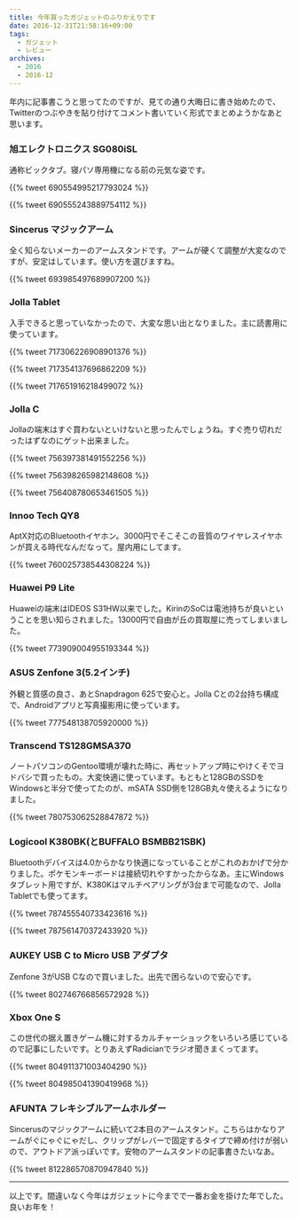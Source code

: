 ```yaml
---
title: 今年買ったガジェットのふりかえりです
date: 2016-12-31T21:58:16+09:00
tags:
  - ガジェット
  - レビュー
archives:
  - 2016
  - 2016-12
---
```


年内に記事書こうと思ってたのですが、見ての通り大晦日に書き始めたので、Twitterのつぶやきを貼り付けてコメント書いていく形式でまとめようかなあと思います。

### 旭エレクトロニクス SG080iSL

通称ビックタブ。寝パソ専用機になる前の元気な姿です。

{{% tweet 690554995217793024 %}}

{{% tweet 690555243889754112 %}}

### Sincerus マジックアーム

全く知らないメーカーのアームスタンドです。アームが硬くて調整が大変なのですが、安定はしています。使い方を選びますね。

{{% tweet 693985497689907200 %}}

### Jolla Tablet

入手できると思っていなかったので、大変な思い出となりました。主に読書用に使っています。

{{% tweet 717306226908901376 %}}

{{% tweet 717354137696862209 %}}

{{% tweet 717651916218499072 %}}

### Jolla C

Jollaの端末はすぐ買わないといけないと思ったんでしょうね。すぐ売り切れだったはずなのにゲット出来ました。

{{% tweet 756397381491552256 %}}

{{% tweet 756398265982148608 %}}

{{% tweet 756408780653461505 %}}

### Innoo Tech QY8

AptX対応のBluetoothイヤホン。3000円でそこそこの音質のワイヤレスイヤホンが買える時代なんだなって。屋内用にしてます。

{{% tweet 760025738544308224 %}}

### Huawei P9 Lite

Huaweiの端末はIDEOS S31HW以来でした。KirinのSoCは電池持ちが良いということを思い知らされました。13000円で自由が丘の買取屋に売ってしまいました。

{{% tweet 773909004955193344 %}}

### ASUS Zenfone 3(5.2インチ)

外観と質感の良さ、あとSnapdragon 625で安心と。Jolla Cとの2台持ち構成で、Androidアプリと写真撮影用に使っています。

{{% tweet 777548138705920000 %}}

### Transcend TS128GMSA370

ノートパソコンのGentoo環境が壊れた時に、再セットアップ時にやけくそでヨドバシで買ったもの。大変快適に使っています。もともと128GBのSSDをWindowsと半分で使ってたのが、mSATA SSD側を128GB丸々使えるようになりました。

{{% tweet 780753062528847872 %}}

### Logicool K380BK(とBUFFALO BSMBB21SBK)

Bluetoothデバイスは4.0からかなり快適になっていることがこれのおかげで分かりました。ポケモンキーボードは接続切れやすかったからなあ。主にWindowsタブレット用ですが、K380Kはマルチペアリングが3台まで可能なので、Jolla Tabletでも使ってます。

{{% tweet 787455540733423616 %}}

{{% tweet 787561470372433920 %}}

### AUKEY USB C to Micro USB アダプタ

Zenfone 3がUSB Cなので買いました。出先で困らないので安心です。

{{% tweet 802746766856572928 %}}

### Xbox One S

この世代の据え置きゲーム機に対するカルチャーショックをいろいろ感じているので記事にしたいです。とりあえずRadicianでラジオ聞きまくってます。

{{% tweet 804911371003404290 %}}

{{% tweet 804985041390419968 %}}

### AFUNTA フレキシブルアームホルダー

Sincerusのマジックアームに続いて2本目のアームスタンド。こちらはかなりアームがぐにゃぐにゃだし、クリップがレバーで固定するタイプで締め付けが弱いので、アウトドア派っぽいです。安物のアームスタンドの記事書きたいなあ。

{{% tweet 812286570870947840 %}}

-----

以上です。間違いなく今年はガジェットに今までで一番お金を掛けた年でした。良いお年を！
